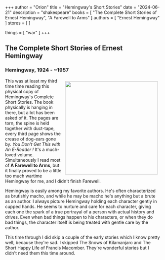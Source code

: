 +++
author = "Orion"
title = "Hemingway's Short Stories"
date = "2024-06-21"
description = "shakespeare"
books = [
    "The Complete Short Stories of Ernest Hemingway",
    "A Farewell to Arms"
]
authors = [
    "Ernest Hemingway"
]
stores = [
]

things = [
    "war"
]
+++

## The Complete Short Stories of Ernest Hemingway
### Hemingway, 1924 - ~1957
<img src="/images/hemingway_short_stories.png" style="padding:10px; width:300px; float:right;">
This was at least my third time time reading this physical copy of Hemingway's Complete Short Stories. The book physically is hanging in there, but a lot has been asked of it.  The pages are torn, the spine is held together with duct-tape, every third page shows the crease of dog-ears gone by.  <i>You Don't Get This with An E-Reader !</i>  It's a much-loved volume.    Simultaneously I read most of <b>A Farewell to Arms</b>, but it finally proved to be a little too much wartime Hemingway for me, and I didn't finish Farewell.

Hemingway is easily among my favorite authors.  He's often characterized as brutishly macho, and while he may be macho he's anything but a brute as an author.  I always picture Hemingway holding each character gently in cupped hands.  He seems to nurture and care for each character, giving each one the spark of a true portrayal of a person with actual history and drives.  Even when bad things happen to his characters, or when they do bad things, the character itself is being treated with gentle care by the author.

This time through I did skip a couple of the early stories which I know pretty well, because they're sad.   I skipped The Snows of Kilamanjaro and The Short Happy Life of Francis Macomber.  They're wonderful stories but I didn't need them this time around.